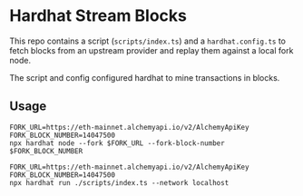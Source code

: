 # Hardhat Stream Blocks

This repo contains a script (`scripts/index.ts`) and a `hardhat.config.ts` to fetch blocks from an upstream provider and replay them against a local fork node. 

The script and config configured hardhat to mine transactions in blocks. 

## Usage

```
FORK_URL=https://eth-mainnet.alchemyapi.io/v2/AlchemyApiKey
FORK_BLOCK_NUMBER=14047500
npx hardhat node --fork $FORK_URL --fork-block-number $FORK_BLOCK_NUMBER
```

```
FORK_URL=https://eth-mainnet.alchemyapi.io/v2/AlchemyApiKey
FORK_BLOCK_NUMBER=14047500
npx hardhat run ./scripts/index.ts --network localhost
```